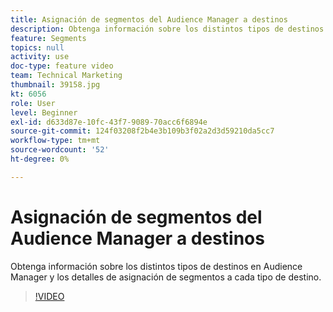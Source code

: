 ```yaml
---
title: Asignación de segmentos del Audience Manager a destinos
description: Obtenga información sobre los distintos tipos de destinos en Audience Manager y los detalles de asignación de segmentos a cada tipo de destino.
feature: Segments
topics: null
activity: use
doc-type: feature video
team: Technical Marketing
thumbnail: 39158.jpg
kt: 6056
role: User
level: Beginner
exl-id: d633d87e-10fc-43f7-9089-70acc6f6894e
source-git-commit: 124f03208f2b4e3b109b3f02a2d3d59210da5cc7
workflow-type: tm+mt
source-wordcount: '52'
ht-degree: 0%

---
```


# Asignación de segmentos del Audience Manager a destinos

Obtenga información sobre los distintos tipos de destinos en Audience Manager y los detalles de asignación de segmentos a cada tipo de destino.

>[!VIDEO](https://video.tv.adobe.com/v/327392/?quality=12&learn=on&captions=spa)
